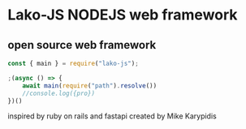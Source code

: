 # Lako-JS NODEJS web framework 
## open source web framework

```javascript
const { main } = require("lako-js");

;(async () => {
    await main(require("path").resolve())
    //console.log({pro})
})()
```

inspired by ruby on rails and fastapi
created by Mike Karypidis

